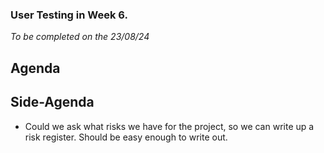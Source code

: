 ### User Testing in Week 6.

*To be completed on the 23/08/24*

## Agenda

## Side-Agenda

- Could we ask what risks we have for the project, so we can write up a risk register. Should be easy enough to write out.
